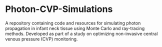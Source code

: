 # Photon-CVP-Simulations
A repository containing code and resources for simulating photon propagation in infant neck tissue using Monte Carlo and ray-tracing methods. Developed as part of a study on optimizing non-invasive central venous pressure (CVP) monitoring.
